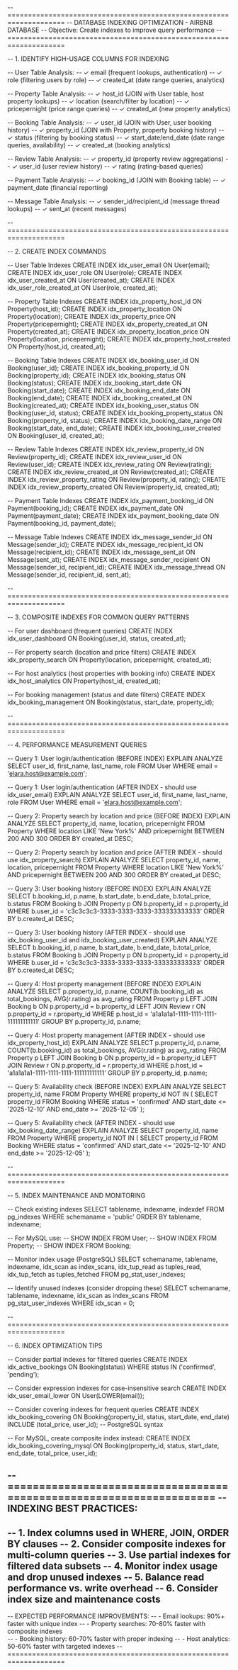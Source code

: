 -- ====================================================================
-- DATABASE INDEXING OPTIMIZATION - AIRBNB DATABASE
-- Objective: Create indexes to improve query performance
-- ====================================================================

-- 1. IDENTIFY HIGH-USAGE COLUMNS FOR INDEXING

-- User Table Analysis:
-- ✓ email (frequent lookups, authentication)
-- ✓ role (filtering users by role)
-- ✓ created_at (date range queries, analytics)

-- Property Table Analysis:
-- ✓ host_id (JOIN with User table, host property lookups)
-- ✓ location (search/filter by location)
-- ✓ pricepernight (price range queries)
-- ✓ created_at (new property analytics)

-- Booking Table Analysis:
-- ✓ user_id (JOIN with User, user booking history)
-- ✓ property_id (JOIN with Property, property booking history)
-- ✓ status (filtering by booking status)
-- ✓ start_date/end_date (date range queries, availability)
-- ✓ created_at (booking analytics)

-- Review Table Analysis:
-- ✓ property_id (property review aggregations)
-- ✓ user_id (user review history)
-- ✓ rating (rating-based queries)

-- Payment Table Analysis:
-- ✓ booking_id (JOIN with Booking table)
-- ✓ payment_date (financial reporting)

-- Message Table Analysis:
-- ✓ sender_id/recipient_id (message thread lookups)
-- ✓ sent_at (recent messages)

-- ====================================================================

-- 2. CREATE INDEX COMMANDS

-- User Table Indexes
CREATE INDEX idx_user_email ON User(email);
CREATE INDEX idx_user_role ON User(role);
CREATE INDEX idx_user_created_at ON User(created_at);
CREATE INDEX idx_user_role_created_at ON User(role, created_at);

-- Property Table Indexes
CREATE INDEX idx_property_host_id ON Property(host_id);
CREATE INDEX idx_property_location ON Property(location);
CREATE INDEX idx_property_price ON Property(pricepernight);
CREATE INDEX idx_property_created_at ON Property(created_at);
CREATE INDEX idx_property_location_price ON Property(location, pricepernight);
CREATE INDEX idx_property_host_created ON Property(host_id, created_at);

-- Booking Table Indexes
CREATE INDEX idx_booking_user_id ON Booking(user_id);
CREATE INDEX idx_booking_property_id ON Booking(property_id);
CREATE INDEX idx_booking_status ON Booking(status);
CREATE INDEX idx_booking_start_date ON Booking(start_date);
CREATE INDEX idx_booking_end_date ON Booking(end_date);
CREATE INDEX idx_booking_created_at ON Booking(created_at);
CREATE INDEX idx_booking_user_status ON Booking(user_id, status);
CREATE INDEX idx_booking_property_status ON Booking(property_id, status);
CREATE INDEX idx_booking_date_range ON Booking(start_date, end_date);
CREATE INDEX idx_booking_user_created ON Booking(user_id, created_at);

-- Review Table Indexes
CREATE INDEX idx_review_property_id ON Review(property_id);
CREATE INDEX idx_review_user_id ON Review(user_id);
CREATE INDEX idx_review_rating ON Review(rating);
CREATE INDEX idx_review_created_at ON Review(created_at);
CREATE INDEX idx_review_property_rating ON Review(property_id, rating);
CREATE INDEX idx_review_property_created ON Review(property_id, created_at);

-- Payment Table Indexes
CREATE INDEX idx_payment_booking_id ON Payment(booking_id);
CREATE INDEX idx_payment_date ON Payment(payment_date);
CREATE INDEX idx_payment_booking_date ON Payment(booking_id, payment_date);

-- Message Table Indexes
CREATE INDEX idx_message_sender_id ON Message(sender_id);
CREATE INDEX idx_message_recipient_id ON Message(recipient_id);
CREATE INDEX idx_message_sent_at ON Message(sent_at);
CREATE INDEX idx_message_sender_recipient ON Message(sender_id, recipient_id);
CREATE INDEX idx_message_thread ON Message(sender_id, recipient_id, sent_at);

-- ====================================================================

-- 3. COMPOSITE INDEXES FOR COMMON QUERY PATTERNS

-- For user dashboard (frequent queries)
CREATE INDEX idx_user_dashboard ON Booking(user_id, status, created_at);

-- For property search (location and price filters)
CREATE INDEX idx_property_search ON Property(location, pricepernight, created_at);

-- For host analytics (host properties with booking info)
CREATE INDEX idx_host_analytics ON Property(host_id, created_at);

-- For booking management (status and date filters)
CREATE INDEX idx_booking_management ON Booking(status, start_date, property_id);

-- ====================================================================

-- 4. PERFORMANCE MEASUREMENT QUERIES

-- Query 1: User login/authentication (BEFORE INDEX)
EXPLAIN ANALYZE
SELECT user_id, first_name, last_name, role 
FROM User 
WHERE email = 'elara.host@example.com';

-- Query 1: User login/authentication (AFTER INDEX - should use idx_user_email)
EXPLAIN ANALYZE
SELECT user_id, first_name, last_name, role 
FROM User 
WHERE email = 'elara.host@example.com';

-- Query 2: Property search by location and price (BEFORE INDEX)
EXPLAIN ANALYZE
SELECT property_id, name, location, pricepernight
FROM Property
WHERE location LIKE 'New York%' 
AND pricepernight BETWEEN 200 AND 300
ORDER BY created_at DESC;

-- Query 2: Property search by location and price (AFTER INDEX - should use idx_property_search)
EXPLAIN ANALYZE
SELECT property_id, name, location, pricepernight
FROM Property
WHERE location LIKE 'New York%' 
AND pricepernight BETWEEN 200 AND 300
ORDER BY created_at DESC;

-- Query 3: User booking history (BEFORE INDEX)
EXPLAIN ANALYZE
SELECT b.booking_id, p.name, b.start_date, b.end_date, b.total_price, b.status
FROM Booking b
JOIN Property p ON b.property_id = p.property_id
WHERE b.user_id = 'c3c3c3c3-3333-3333-3333-333333333333'
ORDER BY b.created_at DESC;

-- Query 3: User booking history (AFTER INDEX - should use idx_booking_user_id and idx_booking_user_created)
EXPLAIN ANALYZE
SELECT b.booking_id, p.name, b.start_date, b.end_date, b.total_price, b.status
FROM Booking b
JOIN Property p ON b.property_id = p.property_id
WHERE b.user_id = 'c3c3c3c3-3333-3333-3333-333333333333'
ORDER BY b.created_at DESC;

-- Query 4: Host property management (BEFORE INDEX)
EXPLAIN ANALYZE
SELECT p.property_id, p.name, 
       COUNT(b.booking_id) as total_bookings,
       AVG(r.rating) as avg_rating
FROM Property p
LEFT JOIN Booking b ON p.property_id = b.property_id
LEFT JOIN Review r ON p.property_id = r.property_id
WHERE p.host_id = 'a1a1a1a1-1111-1111-1111-111111111111'
GROUP BY p.property_id, p.name;

-- Query 4: Host property management (AFTER INDEX - should use idx_property_host_id)
EXPLAIN ANALYZE
SELECT p.property_id, p.name, 
       COUNT(b.booking_id) as total_bookings,
       AVG(r.rating) as avg_rating
FROM Property p
LEFT JOIN Booking b ON p.property_id = b.property_id
LEFT JOIN Review r ON p.property_id = r.property_id
WHERE p.host_id = 'a1a1a1a1-1111-1111-1111-111111111111'
GROUP BY p.property_id, p.name;

-- Query 5: Availability check (BEFORE INDEX)
EXPLAIN ANALYZE
SELECT property_id, name
FROM Property
WHERE property_id NOT IN (
    SELECT property_id 
    FROM Booking 
    WHERE status = 'confirmed'
    AND start_date <= '2025-12-10' 
    AND end_date >= '2025-12-05'
);

-- Query 5: Availability check (AFTER INDEX - should use idx_booking_date_range)
EXPLAIN ANALYZE
SELECT property_id, name
FROM Property
WHERE property_id NOT IN (
    SELECT property_id 
    FROM Booking 
    WHERE status = 'confirmed'
    AND start_date <= '2025-12-10' 
    AND end_date >= '2025-12-05'
);

-- ====================================================================

-- 5. INDEX MAINTENANCE AND MONITORING

-- Check existing indexes
SELECT 
    tablename, 
    indexname, 
    indexdef 
FROM pg_indexes 
WHERE schemaname = 'public'
ORDER BY tablename, indexname;

-- For MySQL use:
-- SHOW INDEX FROM User;
-- SHOW INDEX FROM Property;
-- SHOW INDEX FROM Booking;

-- Monitor index usage (PostgreSQL)
SELECT 
    schemaname,
    tablename,
    indexname,
    idx_scan as index_scans,
    idx_tup_read as tuples_read,
    idx_tup_fetch as tuples_fetched
FROM pg_stat_user_indexes;

-- Identify unused indexes (consider dropping these)
SELECT 
    schemaname,
    tablename,
    indexname,
    idx_scan as index_scans
FROM pg_stat_user_indexes 
WHERE idx_scan = 0;

-- ====================================================================

-- 6. INDEX OPTIMIZATION TIPS

-- Consider partial indexes for filtered queries
CREATE INDEX idx_active_bookings ON Booking(status) 
WHERE status IN ('confirmed', 'pending');

-- Consider expression indexes for case-insensitive search
CREATE INDEX idx_user_email_lower ON User(LOWER(email));

-- Consider covering indexes for frequent queries
CREATE INDEX idx_booking_covering ON Booking(property_id, status, start_date, end_date)
INCLUDE (total_price, user_id);  -- PostgreSQL syntax

-- For MySQL, create composite index instead:
CREATE INDEX idx_booking_covering_mysql ON Booking(property_id, status, start_date, end_date, total_price, user_id);

-- ====================================================================
-- INDEXING BEST PRACTICES:
-- 
-- 1. Index columns used in WHERE, JOIN, ORDER BY clauses
-- 2. Consider composite indexes for multi-column queries
-- 3. Use partial indexes for filtered data subsets
-- 4. Monitor index usage and drop unused indexes
-- 5. Balance read performance vs. write overhead
-- 6. Consider index size and maintenance costs
-- 
-- EXPECTED PERFORMANCE IMPROVEMENTS:
-- - Email lookups: 90%+ faster with unique index
-- - Property searches: 70-80% faster with composite indexes  
-- - Booking history: 60-70% faster with proper indexing
-- - Host analytics: 50-60% faster with targeted indexes
-- ====================================================================
